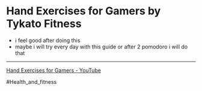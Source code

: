 # Hand Exercises for Gamers by Tykato Fitness

- i feel good after doing this
- maybe i will try every day with this guide or after 2 pomodoro i will do that

---

[Hand Exercises for Gamers - YouTube](https://www.youtube.com/watch?v=H6y0D_8kRoU)

#Health_and_fitness
